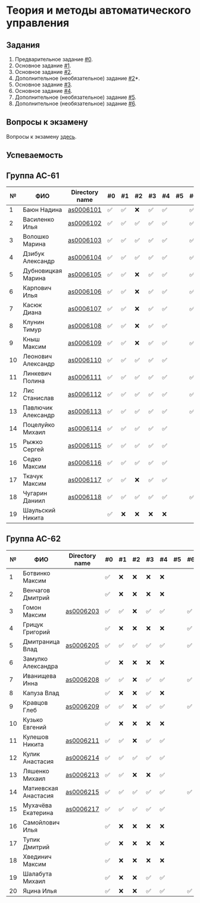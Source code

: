 # Теория и методы автоматического управления

## Задания

1. Предварительное задание [#0](./tasks/task_00/readme.md).
2. Основное задание [#1](./tasks/task_01/readme.md).
3. Основное задание [#2](./tasks/task_02/readme.md).
4. Дополнительное (необязательное) задание [#2](https://github.com/platisd/duplicate-code-detection-tool/issues/27)*.
5. Основное задание [#3](./tasks/task_03/readme.md).
6. Основное задание [#4](./tasks/task_04/readme.md).
7. Дополнительное (необязательное) задание [#5](./tasks/task_05/readme.md).
8. Дополнительное (необязательное) задание [#6](./tasks/task_06/readme.md).

## Вопросы к экзамену

Вопросы к экзамену [здесь](./tasks/readme.md).

## Успеваемость

## Группа АС-61

| №  | ФИО                            | Directory name               | #0 | #1  | #2 | #3  | #4 | #5 | #6 | Рейтинг | Доклад |
|----|--------------------------------|------------------------------|----|-----|----|-----|----|----|----|---------|--------|
| 1  | Баюн Надина                    | [as0006101](trunk/as0006101) | ✅ | ✅ | ❌ | ✅ | ✅ |    | ✅ |         |+       |
| 2  | Василенко Илья                 | [as0006102](trunk/as0006102) | ✅ | ✅ | ✅ | ✅ | ✅ |    | ✅ |       ❽|+       |
| 3  | Волошко Марина                 | [as0006103](trunk/as0006103) | ✅ | ✅ | ✅ | ✅ | ✅ |    | ✅ |        7|++      |
| 4  | Дзибук Александр               | [as0006104](trunk/as0006104) | ✅ | ✅ | ✅ | ✅ | ✅ |    | ✅ |       ❾|+       |
| 5  | Дубновицкая Марина             | [as0006105](trunk/as0006105) | ✅ | ✅ | ❌ | ✅ | ✅ |    | ✅ |        7|+       |
| 6  | Карпович Илья                  | [as0006106](trunk/as0006106) | ✅ | ✅ | ❌ | ✅ | ✅ |    | ✅ |         |+       |
| 7  | Касюк Диана                    | [as0006107](trunk/as0006107) | ✅ | ✅ | ❌ | ✅ | ✅ |    | ✅ |        7|+       |
| 8  | Клунин Тимур                   | [as0006108](trunk/as0006108) | ✅ | ✅ | ❌ | ✅ | ✅ |    |    |         |+       |
| 9  | Кныш Максим                    | [as0006109](trunk/as0006109) | ✅ | ✅ | ❌ | ✅ | ✅ |    | ✅ |        7|++      |
| 10 | Леонович Александр             | [as0006110](trunk/as0006110) | ✅ | ✅ | ✅ | ✅ | ✅ |    |    |        7|+       |
| 11 | Линкевич Полина                | [as0006111](trunk/as0006111) | ✅ | ✅ | ✅ | ✅ | ✅ |    | ✅ |       ❽|++      |
| 12 | Лис Станислав                  | [as0006112](trunk/as0006112) | ✅ | ✅ | ✅ | ✅ | ✅ |    | ✅ |       ❽|+       |
| 13 | Павлючик Александр             | [as0006113](trunk/as0006113) | ✅ | ✅ | ✅ | ✅ | ✅ |    | ✅ |       ❽|++      |
| 14 | Поцелуйко Михаил               | [as0006114](trunk/as0006114) | ✅ | ✅ | ✅ | ✅ | ✅ |    |    |       ❽|++      |
| 15 | Рыжко Сергей                   | [as0006115](trunk/as0006115) | ✅ | ✅ | ✅ | ✅ | ✅ |    |    |        7|+       |
| 16 | Седко Максим                   | [as0006116](trunk/as0006116) | ✅ | ✅ | ✅ | ✅ | ✅ |    |    |        ❽|+       |
| 17 | Ткачук Максим                  | [as0006117](trunk/as0006117) | ✅ | ✅ | ❌ | ✅ | ✅ |    |    |        ❽|+       |
| 18 | Чугарин Даниил                 | [as0006118](trunk/as0006118) | ✅ | ✅ | ✅ | ✅ | ✅ |    | ✅ |        7|+       |
| 19 | Шаульский Никита               |                              | ✅ | ❌ | ❌ | ❌ | ❌ |    |    |         |-       |

## Группа АС-62

| №  | ФИО                            | Directory name               | #0 | #1  | #2 | #3  | #4 | #5 | #6 | Рейтинг | Доклад |
|----|--------------------------------|----------------------------- |----|-----|----|-----|----|----|----|---------|--------|
| 1  | Ботвинко Максим                |                              | ✅ | ❌ | ❌ | ❌ | ❌ |    |    |         |+       |
| 2  | Венчагов Дмитрий               |                              | ✅ | ❌ | ❌ | ❌ | ❌ |    |    |         |+       |
| 3  | Гомон Максим                   | [as0006203](trunk/as0006203) | ✅ | ✅ | ❌ | ✅ | ✅ |    | ✅ |        7|+       |
| 4  | Грицук Григорий                |                              | ✅ | ❌ | ❌ | ❌ | ❌ |    | ✅ |         |+       |
| 5  | Дмитраница Влад                | [as0006205](trunk/as0006205) | ✅ | ✅ | ✅ | ✅ | ✅ |    | ✅ |        7|+       |
| 6  | Замулко Александра             |                              | ✅ | ❌ | ❌ | ❌ | ❌ |    |    |         |        |
| 7  | Иванищева Инна                 | [as0006208](trunk/as0006208) | ✅ | ✅ | ❌ | ✅ | ✅ |    | ✅ |        8|++      |
| 8  | Капуза Влад                    |                              | ✅ | ❌ | ❌ | ✅ | ❌ |    |    |         |+        |
| 9  | Кравцов Глеб                   | [as0006209](trunk/as0006209) | ✅ | ✅ | ❌ | ✅ | ✅ |    | ✅ |        7|+       |
| 10 | Кузько Евгений                 |                              | ✅ | ❌ | ❌ | ❌ | ❌ |    |    |         |+        |
| 11 | Кулешов Никита                 | [as0006211](trunk/as0006211) | ✅ | ✅ | ❌ | ✅ | ✅ |    |    |        7|+        |
| 12 | Кулик Анастасия                | [as0006214](trunk/as0006214) | ✅ | ✅ | ✅ | ✅ | ✅ |    |    |       ❽|+       |
| 13 | Ляшенко Михаил                 | [as0006213](trunk/as0006213) | ✅ | ✅ | ❌ | ❌ | ✅ |    |    |        7|+       |
| 14 | Матиевская Анастасия           | [as0006215](trunk/as0006215) | ✅ | ✅ | ✅ | ✅ | ✅ |    | ✅ |        ❾|+      |
| 15 | Мухачёва Екатерина             | [as0006217](trunk/as0006217) | ✅ | ✅ | ✅ | ✅ | ✅ |    |    |        7|+       |
| 16 | Самойлович Илья                |                              | ✅ | ❌ | ❌ | ❌ | ❌ |    |    |         |+       |
| 17 | Тупик Дмитрий                  |                              | ✅ | ❌ | ❌ | ❌ | ❌ |    |    |         |+       |
| 18 | Хвединич Максим                |                              | ✅ | ❌ | ❌ | ❌ | ❌ |    |    |         |-       |
| 19 | Шалабута Михаил                |                              | ✅ | ❌ | ❌ | ✅ | ✅ |    |    |         |-       |
| 20 | Яцина Илья                     |                              | ✅ | ❌ | ❌ | ✅ | ✅ |    | ✅ |        |++        |
